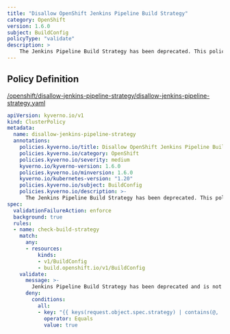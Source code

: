 ```yaml
---
title: "Disallow OpenShift Jenkins Pipeline Build Strategy"
category: OpenShift
version: 1.6.0
subject: BuildConfig
policyType: "validate"
description: >
    The Jenkins Pipeline Build Strategy has been deprecated. This policy prevents its use. Use OpenShift Pipelines instead.
---
```


## Policy Definition
<a href="https://github.com/kyverno/policies/raw/main//openshift/disallow-jenkins-pipeline-strategy/disallow-jenkins-pipeline-strategy.yaml" target="-blank">/openshift/disallow-jenkins-pipeline-strategy/disallow-jenkins-pipeline-strategy.yaml</a>

```yaml
apiVersion: kyverno.io/v1
kind: ClusterPolicy
metadata:
  name: disallow-jenkins-pipeline-strategy
  annotations:
    policies.kyverno.io/title: Disallow OpenShift Jenkins Pipeline Build Strategy 
    policies.kyverno.io/category: OpenShift
    policies.kyverno.io/severity: medium
    kyverno.io/kyverno-version: 1.6.0
    policies.kyverno.io/minversion: 1.6.0
    kyverno.io/kubernetes-version: "1.20"
    policies.kyverno.io/subject: BuildConfig
    policies.kyverno.io/description: >-
      The Jenkins Pipeline Build Strategy has been deprecated. This policy prevents its use. Use OpenShift Pipelines instead.
spec:
  validationFailureAction: enforce
  background: true
  rules:
  - name: check-build-strategy
    match:
      any:
      - resources:
          kinds:
          - v1/BuildConfig
          - build.openshift.io/v1/BuildConfig
    validate:
      message: >-
        Jenkins Pipeline Build Strategy has been deprecated and is not allowed
      deny: 
        conditions:
          all:
          - key: "{{ keys(request.object.spec.strategy) | contains(@, 'jenkinsPipelineStrategy') }}"
            operator: Equals
            value: true

```
